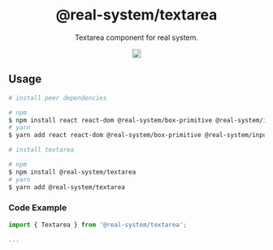 <h1 align="center">@real-system/textarea</h1>
<p align="center">Textarea component for real system.</p>
<p align="center">
<a href="https://www.npmjs.com/package/@real-system/textarea"><img src="https://badgen.net/npm/v/@real-system/textarea?label=&icon=npm&color=blue" alt="npm version" height="18"/></a>
</p>

## Usage

```bash
# install peer dependencies

# npm
$ npm install react react-dom @real-system/box-primitive @real-system/input @real-system/styling-library @real-system/theme-library
# yarn
$ yarn add react react-dom @real-system/box-primitive @real-system/input @real-system/styling-library @real-system/theme-library

# install textarea

# npm
$ npm install @real-system/textarea
# yarn
$ yarn add @real-system/textarea
```

### Code Example

```typescript
import { Textarea } from '@real-system/textarea';

...

```
